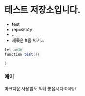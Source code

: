 # 테스트 저장소입니다.
- test
- repositoty
- ...
- 제목은 #을 써서...

```java
let a=10;
function test(){

}
```

### 예이
마크다운 사용법도 익혀 놓읍시다
`화이팅!`

